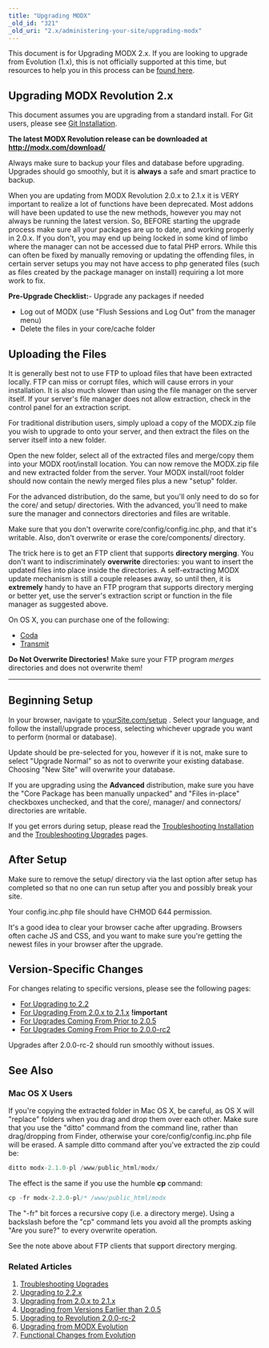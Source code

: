 ```yaml
---
title: "Upgrading MODX"
_old_id: "321"
_old_uri: "2.x/administering-your-site/upgrading-modx"
---
```


This document is for Upgrading MODX 2.x. If you are looking to upgrade from Evolution (1.x), this is not officially supported at this time, but resources to help you in this process can be [found here](display/revolution20/Upgrading+from+MODX+Evolution). 

## Upgrading MODX Revolution 2.x

 This document assumes you are upgrading from a standard install. For Git users, please see [Git Installation](getting-started/installation/git "Git Installation").

 **The latest MODX Revolution release can be downloaded at** **<http://modx.com/download/>**

 Always make sure to backup your files and database before upgrading. Upgrades should go smoothly, but it is **always** a safe and smart practice to backup. 

 When you are updating from MODX Revolution 2.0.x to 2.1.x it is VERY important to realize a lot of functions have been deprecated. Most addons will have been updated to use the new methods, however you may not always be running the latest version. So, BEFORE starting the upgrade process make sure all your packages are up to date, and working properly in 2.0.x. If you don't, you may end up being locked in some kind of limbo where the manager can not be accessed due to fatal PHP errors. While this can often be fixed by manually removing or updating the offending files, in certain server setups you may not have access to php generated files (such as files created by the package manager on install) requiring a lot more work to fix. 

 **Pre-Upgrade Checklist:**- Upgrade any packages if needed
- Log out of MODX (use "Flush Sessions and Log Out" from the manager menu)
- Delete the files in your core/cache folder



## Uploading the Files

 It is generally best not to use FTP to upload files that have been extracted locally. FTP can miss or corrupt files, which will cause errors in your installation. It is also much slower than using the file manager on the server itself. If your server's file manager does not allow extraction, check in the control panel for an extraction script. 

 For traditional distribution users, simply upload a copy of the MODX.zip file you wish to upgrade to onto your server, and then extract the files on the server itself into a new folder.

 Open the new folder, select all of the extracted files and merge/copy them into your MODX root/install location. You can now remove the MODX.zip file and new extracted folder from the server. Your MODX install/root folder should now contain the newly merged files plus a new "setup" folder.

 For the advanced distribution, do the same, but you'll only need to do so for the core/ and setup/ directories. With the advanced, you'll need to make sure the manager and connectors directories and files are writable.

 Make sure that you don't overwrite core/config/config.inc.php, and that it's writable. Also, don't overwrite or erase the core/components/ directory. 

 The trick here is to get an FTP client that supports **directory merging**. You don't want to indiscriminately **overwrite** directories: you want to insert the updated files into place inside the directories. A self-extracting MODX update mechanism is still a couple releases away, so until then, it is **extremely** handy to have an FTP program that supports directory merging or better yet, use the server's extraction script or function in the file manager as suggested above.

 On OS X, you can purchase one of the following:

- [Coda](http://panic.com/coda/)
- [Transmit](http://panic.com/transmit/)

 **Do Not Overwrite Directories!** 
 Make sure your FTP program _merges_ directories and does not overwrite them! 

- - - - - -

## Beginning Setup

 In your browser, navigate to [yourSite.com/setup](http://yourSite.com/setup. ) . Select your language, and follow the install/upgrade process, selecting whichever upgrade you want to perform (normal or database).

 Update should be pre-selected for you, however if it is not, make sure to select "Upgrade Normal" so as not to overwrite your existing database. Choosing "New Site" will overwrite your database. 

 If you are upgrading using the **Advanced** distribution, make sure you have the "Core Package has been manually unpacked" and "Files in-place" checkboxes unchecked, and that the core/, manager/ and connectors/ directories are writable.

 If you get errors during setup, please read the [Troubleshooting Installation](getting-started/installation/troubleshooting "Troubleshooting Installation") and the [Troubleshooting Upgrades](getting-started/maintenance/upgrading/troubleshooting "Troubleshooting Upgrades") pages. 

## After Setup

 Make sure to remove the setup/ directory via the last option after setup has completed so that no one can run setup after you and possibly break your site.

 Your config.inc.php file should have CHMOD 644 permission.

 It's a good idea to clear your browser cache after upgrading. Browsers often cache JS and CSS, and you want to make sure you're getting the newest files in your browser after the upgrade. 

## Version-Specific Changes

 For changes relating to specific versions, please see the following pages:

- [For Upgrading to 2.2](administering-your-site/upgrading-modx/upgrading-to-2.2.x "Upgrading to 2.2.x")
- [For Upgrading From 2.0.x to 2.1.x](administering-your-site/upgrading-modx/upgrading-from-2.0.x-to-2.1.x "Upgrading from 2.0.x to 2.1.x") **!important**
- [For Upgrades Coming From Prior to 2.0.5](administering-your-site/upgrading-modx/upgrading-from-versions-earlier-than-2.0.5 "Upgrading from Versions Earlier than 2.0.5")
- [For Upgrades Coming From Prior to 2.0.0-rc2](administering-your-site/upgrading-modx/upgrading-to-revolution-2.0.0-rc-2 "Upgrading to Revolution 2.0.0-rc-2")

 Upgrades after 2.0.0-rc-2 should run smoothly without issues.

## See Also

### Mac OS X Users

 If you're copying the extracted folder in Mac OS X, be careful, as OS X will "replace" folders when you drag and drop them over each other. Make sure that you use the "ditto" command from the command line, rather than drag/dropping from Finder, otherwise your core/config/config.inc.php file will be erased. A sample ditto command after you've extracted the zip could be:

 ``` php 
ditto modx-2.1.0-pl /www/public_html/modx/
```

 The effect is the same if you use the humble **cp** command:

 ``` php 
cp -fr modx-2.2.0-pl/* /www/public_html/modx
```

 The "-fr" bit forces a recursive copy (i.e. a directory merge). Using a backslash before the "cp" command lets you avoid all the prompts asking "Are you sure?" to every overwrite operation.

 See the note above about FTP clients that support directory merging.

### Related Articles

1. [Troubleshooting Upgrades](getting-started/maintenance/upgrading/troubleshooting)
2. [Upgrading to 2.2.x](administering-your-site/upgrading-modx/upgrading-to-2.2.x)
3. [Upgrading from 2.0.x to 2.1.x](administering-your-site/upgrading-modx/upgrading-from-2.0.x-to-2.1.x)
4. [Upgrading from Versions Earlier than 2.0.5](administering-your-site/upgrading-modx/upgrading-from-versions-earlier-than-2.0.5)
5. [Upgrading to Revolution 2.0.0-rc-2](administering-your-site/upgrading-modx/upgrading-to-revolution-2.0.0-rc-2)
6. [Upgrading from MODX Evolution](administering-your-site/upgrading-modx/upgrading-from-modx-evolution)
7. [Functional Changes from Evolution](administering-your-site/upgrading-modx/upgrading-from-modx-evolution/functional-changes-from-evolution)
